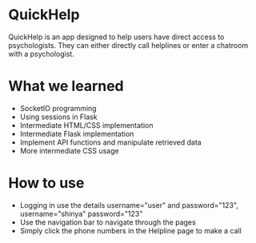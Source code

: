 # QuickHelp
QuickHelp is an app designed to help users have direct access to psychologists. They can either directly call helplines or enter a chatroom with a psychologist.

# What we learned
- SocketIO programming
- Using sessions in Flask
- Intermediate HTML/CSS implementation
- Intermediate Flask implementation
- Implement API functions and manipulate retrieved data
- More intermediate CSS usage

# How to use
- Logging in use the details username="user" and password="123", username="shinya" password="123"
- Use the navigation bar to navigate through the pages
- Simply click the phone numbers in the Helpline page to make a call
